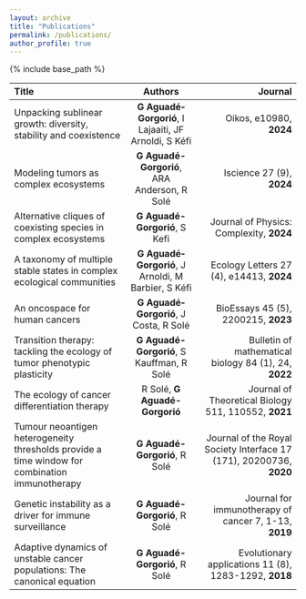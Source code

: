 ```yaml
---
layout: archive
title: "Publications"
permalink: /publications/
author_profile: true
---
```


{% include base_path %}


| Title | Authors | Journal |
|:--------|:-------:|--------:|
| Unpacking sublinear growth: diversity, stability and coexistence | **G Aguadé‐Gorgorió**, I Lajaaiti, JF Arnoldi, S Kéfi | Oikos, e10980, **2024** |
| Modeling tumors as complex ecosystems | **G Aguadé-Gorgorió**, ARA Anderson, R Solé | Iscience 27 (9), **2024** |
| Alternative cliques of coexisting species in complex ecosystems | **G Aguadé-Gorgorió**, S Kefi | Journal of Physics: Complexity, **2024** |
| A taxonomy of multiple stable states in complex ecological communities | **G Aguadé‐Gorgorió**, J Arnoldi, M Barbier, S Kéfi | Ecology Letters 27 (4), e14413, **2024** |
| An oncospace for human cancers | **G Aguadé‐Gorgorió**, J Costa, R Solé | BioEssays 45 (5), 2200215, **2023** |
| Transition therapy: tackling the ecology of tumor phenotypic plasticity | **G Aguadé-Gorgorió**, S Kauffman, R Solé | Bulletin of mathematical biology 84 (1), 24, **2022** |
| The ecology of cancer differentiation therapy | R Solé, **G Aguadé-Gorgorió** | Journal of Theoretical Biology 511, 110552, **2021** |
| Tumour neoantigen heterogeneity thresholds provide a time window for combination immunotherapy |  **G Aguadé-Gorgorió**, R Solé | Journal of the Royal Society Interface 17 (171), 20200736, **2020** |
| Genetic instability as a driver for immune surveillance |  **G Aguadé-Gorgorió**, R Solé | Journal for immunotherapy of cancer 7, 1-13, **2019** |
| Adaptive dynamics of unstable cancer populations: The canonical equation |  **G Aguadé-Gorgorió**, R Solé | Evolutionary applications 11 (8), 1283-1292, **2018** |
